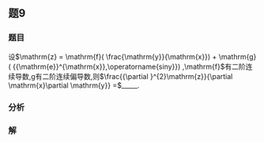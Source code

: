 ## 题9
### 题目
设$\mathrm{z} = \mathrm{f}( \frac{\mathrm{y}}{\mathrm{x}})  + \mathrm{g}( {{\mathrm{e}}^{\mathrm{x}},\operatorname{siny}}) ,\mathrm{f}$有二阶连续导数,$\mathrm{g}$有二阶连续偏导数,则$\frac{{\partial }^{2}\mathrm{z}}{\partial \mathrm{x}\partial \mathrm{y}} =$_____.
### 分析

### 解